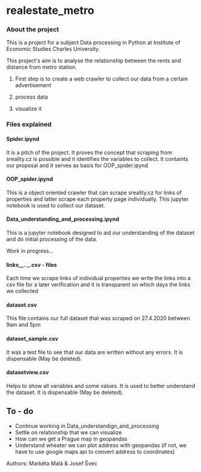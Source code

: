 # realestate_metro

### About the project
This is a project for a subject Data processing in Python at Institute of Economic Studies Charles University.

This project's aim is to analyse the relationship between the rents and distance from metro station.

1) First step is to create a web crawler to collect our data from a certain advertisement 

2) process data

3) visualize it


### Files explained

#### Spider.ipynd
It is a pitch of the project. It proves the concept that scraping from sreality.cz is possible and it identifies the variables to collect. It containts our proposal and it serves as basis for OOP_spider.ipynd

#### OOP_spider.ipynd
This is a object oriented crawler that can scrape sreality.cz for links of properties and latter scrape each property page individually. This jupyter notebook is used to collect our dataset. 

#### Data_understanding_and_processing.ipynd
This is a jupyter notebook designed to aid our understanding of the dataset and do initial processing of the data.

Work in progress...

#### links__.__.___.csv - files
Each time we scrape links of individual properties we write the links into a csv file for a later verification and it is transparent on which days the links we collected

#### dataset.csv
This file contains our full dataset that was scraped on 27.4.2020 between 9am and 5pm

#### dataset_sample.csv
It was a test file to see that our data are written without any errors. It is dispensable (May be deleted).

#### datasetview.csv
Helps to show all variables and some values. It is used to better understand the dataset. It is dispensable (May be deleted).


## To - do

<ul>
    <li> Continue working in Data_understandign_and_processing </li>
    <li> Settle on relationship that we can visualize </li>
    <li> How can we get a Prague map in geopandas </li>
    <li> Understand wheater we can plot address with geopandas (if not, we have to use google maps api to convert address to coordinates)</li>
</ul>

<footer>
Authors: Markéta Malá & Josef Švec
</footer>